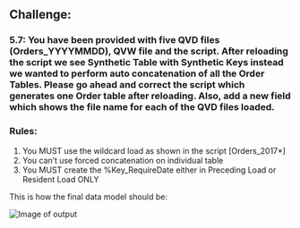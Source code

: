## Challenge:
### 5.7: You have been provided with five QVD files (Orders_YYYYMMDD), QVW file and the script. After reloading the script we see Synthetic Table with Synthetic Keys instead we wanted to perform auto concatenation of all the Order Tables. Please go ahead and correct the script which generates one Order table after reloading. Also, add a new field which shows the file name for each of the QVD files loaded.


### **Rules:** ###
1. You MUST use the wildcard load as shown in the script [Orders_2017*]
2. You can’t use forced concatenation on individual table
3. You MUST create the %Key_RequireDate either in Preceding Load or Resident Load ONLY

This is how the final data model should be:

![Image of output](https://github.com/iamdv/QlikView-Advanced-Developer-Part1/blob/master/05_Resident_Load_vs_Preceding_Load/Challenges/5_7_Challenge.png)
